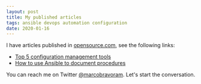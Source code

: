 ```yaml
---
layout: post
title: My published articles
tags: ansible devops automation configuration
date: 2020-01-16
---
```


I have articles published in [opensource.com](https://opensource.com/), see the following links:

- [Top 5 configuration management tools](https://opensource.com/article/18/12/configuration-management-tools)
- [How to use Ansible to document procedures](https://opensource.com/article/19/4/ansible-procedures)

You can reach me on Twitter [@marcobravoram](https://twitter.com/marcobravoram). Let's start the conversation.
